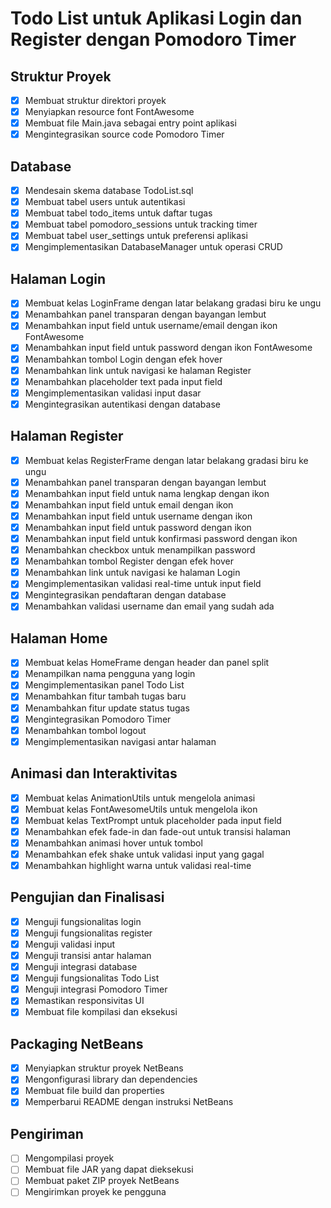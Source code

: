 # Todo List untuk Aplikasi Login dan Register dengan Pomodoro Timer

## Struktur Proyek
- [x] Membuat struktur direktori proyek
- [x] Menyiapkan resource font FontAwesome
- [x] Membuat file Main.java sebagai entry point aplikasi
- [x] Mengintegrasikan source code Pomodoro Timer

## Database
- [x] Mendesain skema database TodoList.sql
- [x] Membuat tabel users untuk autentikasi
- [x] Membuat tabel todo_items untuk daftar tugas
- [x] Membuat tabel pomodoro_sessions untuk tracking timer
- [x] Membuat tabel user_settings untuk preferensi aplikasi
- [x] Mengimplementasikan DatabaseManager untuk operasi CRUD

## Halaman Login
- [x] Membuat kelas LoginFrame dengan latar belakang gradasi biru ke ungu
- [x] Menambahkan panel transparan dengan bayangan lembut
- [x] Menambahkan input field untuk username/email dengan ikon FontAwesome
- [x] Menambahkan input field untuk password dengan ikon FontAwesome
- [x] Menambahkan tombol Login dengan efek hover
- [x] Menambahkan link untuk navigasi ke halaman Register
- [x] Menambahkan placeholder text pada input field
- [x] Mengimplementasikan validasi input dasar
- [x] Mengintegrasikan autentikasi dengan database

## Halaman Register
- [x] Membuat kelas RegisterFrame dengan latar belakang gradasi biru ke ungu
- [x] Menambahkan panel transparan dengan bayangan lembut
- [x] Menambahkan input field untuk nama lengkap dengan ikon
- [x] Menambahkan input field untuk email dengan ikon
- [x] Menambahkan input field untuk username dengan ikon
- [x] Menambahkan input field untuk password dengan ikon
- [x] Menambahkan input field untuk konfirmasi password dengan ikon
- [x] Menambahkan checkbox untuk menampilkan password
- [x] Menambahkan tombol Register dengan efek hover
- [x] Menambahkan link untuk navigasi ke halaman Login
- [x] Mengimplementasikan validasi real-time untuk input field
- [x] Mengintegrasikan pendaftaran dengan database
- [x] Menambahkan validasi username dan email yang sudah ada

## Halaman Home
- [x] Membuat kelas HomeFrame dengan header dan panel split
- [x] Menampilkan nama pengguna yang login
- [x] Mengimplementasikan panel Todo List
- [x] Menambahkan fitur tambah tugas baru
- [x] Menambahkan fitur update status tugas
- [x] Mengintegrasikan Pomodoro Timer
- [x] Menambahkan tombol logout
- [x] Mengimplementasikan navigasi antar halaman

## Animasi dan Interaktivitas
- [x] Membuat kelas AnimationUtils untuk mengelola animasi
- [x] Membuat kelas FontAwesomeUtils untuk mengelola ikon
- [x] Membuat kelas TextPrompt untuk placeholder pada input field
- [x] Menambahkan efek fade-in dan fade-out untuk transisi halaman
- [x] Menambahkan animasi hover untuk tombol
- [x] Menambahkan efek shake untuk validasi input yang gagal
- [x] Menambahkan highlight warna untuk validasi real-time

## Pengujian dan Finalisasi
- [x] Menguji fungsionalitas login
- [x] Menguji fungsionalitas register
- [x] Menguji validasi input
- [x] Menguji transisi antar halaman
- [x] Menguji integrasi database
- [x] Menguji fungsionalitas Todo List
- [x] Menguji integrasi Pomodoro Timer
- [x] Memastikan responsivitas UI
- [x] Membuat file kompilasi dan eksekusi

## Packaging NetBeans
- [x] Menyiapkan struktur proyek NetBeans
- [x] Mengonfigurasi library dan dependencies
- [x] Membuat file build dan properties
- [x] Memperbarui README dengan instruksi NetBeans

## Pengiriman
- [ ] Mengompilasi proyek
- [ ] Membuat file JAR yang dapat dieksekusi
- [ ] Membuat paket ZIP proyek NetBeans
- [ ] Mengirimkan proyek ke pengguna
